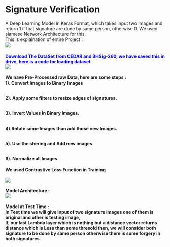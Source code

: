 # Signature Verification

A Deep Learning Model in Keras Format, which takes input two Images and return 1 if that signature are done by same person, otherwise 0.
We used siamese Network Architecture for this.
<br>
This is explaination of entire Project :
<br>
<img src="https://i.ibb.co/85B3X3p/Screenshot-from-2020-09-07-20-58-30.png">
<font color="blue"><br><br><b>Download The DataSet from CEDAR and BHSig-260, we have saved this in drive, here is a code for loading dataset</b></font>
<br>
<img src="https://i.ibb.co/LQr6dhs/Screenshot-from-2020-09-07-21-06-11.png"><br>
<br>
<b> We have Pre-Processed raw Data, here are some steps :<br>
  1). Convert Images to Binary Images

<br>2). Apply some filters to resize edges of signatures.

<br>3). Invert Values in Binary Images.

<br>4).Rotate some Images than add those new Images.

<br>5). Use the shering and Add new images.

<br>6). Normalize all Images
<br><br>
<b> We used Contrastive Loss Function in Training </b><br><br>
<img src="https://i.ibb.co/cv4WXB7/Screenshot-from-2020-09-07-21-14-51.png"><br><br>
<b> Model Architecture : </b><br>
<img src="https://i.ibb.co/gZMg2vL/model.png">
<br><br>
<b> Model at Test Time : </b><br>
In Test time we will give input of two signature images one of them is original and other is testing image,<br>
If, our last Lambda layer which is nothing but a distance vector returns distance which is Less than some thresold then, we will consider both signature to be done by same person otherwise there is some forgery in both signatures.

